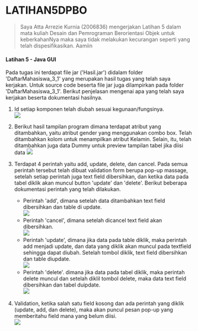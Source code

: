 # LATIHAN5DPBO


>Saya Atta Arrezie Kurnia (2006836) mengerjakan Latihan 5 dalam mata kuliah Desain dan Pemrograman Berorientasi Objek untuk keberkahanNya maka saya tidak melakukan kecurangan seperti yang telah dispesifikasikan. Aamiin

#### Latihan 5 - Java GUI
Pada tugas ini terdapat file jar ('Hasil.jar') didalam folder 'DaftarMahasiswa_3_1' yang merupakan hasil tugas yang telah saya kerjakan. Untuk source code beserta file jar  juga dilampirkan pada folder 'DaftarMahasiswa_3_1'. Berikut penjelasan mengenai apa yang telah saya kerjakan beserta dokumentasi hasilnya.

1. Id setiap komponen telah diubah sesuai kegunaan/fungsinya.<br>
   ![](Assets/MenuID.png)
   
2. Berikut hasil tampilan program dimana terdapat atribut yang ditambahkan, yaitu atribut gender yang menggunakan combo box. Telah ditambahkan kolom untuk menampilkan atribut Kelamin. Selain, itu, telah ditambahkan juga data Dummy untuk preview tampilan tabel jika diisi data
    ![](Assets/Tampilan.png)
    
    
3. Terdapat 4 perintah yaitu add, update, delete, dan cancel. Pada semua perintah tersebut telah dibuat validation form berupa pop-up massage, setelah setiap perintah juga text field dibersihkan, dan ketika data pada tabel diklik akan muncul button 'update' dan 'delete'. Berikut beberapa dokumentasi perintah yang telah dilakukan.
   - Perintah 'add', dimana setelah data ditambahkan text field dibersihkan dan table di update.<br>
     ![](Assets/Insert.gif)
   - Perintah 'cancel', dimana setelah dicancel text field akan dibersihkan.<br>
     ![](Assets/Cancel.gif)
   - Perintah 'update', dimana jika data pada table diklik, maka perintah add menjadi update, dan data yang diklik akan muncul pada textfield sehingga dapat diubah. Setelah tombol diklik, text field dibersihkan dan table diupdate.<br>
     ![](Assets/Update.gif)
   - Perintah 'delete'. dimana jika data pada tabel diklik, maka perintah delete muncul dan setelah diklil tombol delete, maka data text field dibersihkan dan tabel duipdate.<br>
     ![](Assets/Delete.gif)
     
4. Validation, ketika salah satu field kosong dan ada perintah yang diklik (update, add, dan delete), maka akan puncul pesan pop-up yang memberitahu field mana yang belum diisi.<br>
   ![](Assets/check.gif)
